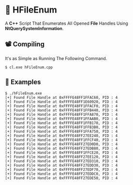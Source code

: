
# 📁 HFileEnum

A **C++** Script That Enumerates All Opened **File** Handles Using **NtQuerySystemInformation**. 

## 📽️ Compiling
It's as Simple as Running The Following Command.
```
$ cl.exe hFileEnum.cpp
```
## 👀 Examples
```
$ ./hFileEnum.exe
[+] Found File Handle at 0xFFFFE48FF1FFAC60, PID : 4
[+] Found File Handle at 0xFFFFE48FF1E60920, PID : 4
[+] Found File Handle at 0xFFFFE48FF1FFACF0, PID : 4
[+] Found File Handle at 0xFFFFE48FF1FFB440, PID : 4
[+] Found File Handle at 0xFFFFE48FF1FFA870, PID : 4
[+] Found File Handle at 0xFFFFE48FF1FFAAB0, PID : 4
[+] Found File Handle at 0xFFFFE48FF1FFB170, PID : 4
[+] Found File Handle at 0xFFFFE48FF1FFB3B0, PID : 4
[+] Found File Handle at 0xFFFFE48FF1FFA750, PID : 4
[+] Found File Handle at 0xFFFFE48FF27EE240, PID : 4
[+] Found File Handle at 0xFFFFE48FF1FFCF40, PID : 4
[+] Found File Handle at 0xFFFFE48FF27ED0D0, PID : 4
[+] Found File Handle at 0xFFFFE48FF27EDB80, PID : 4
[+] Found File Handle at 0xFFFFE48FF1FFCE20, PID : 4
[+] Found File Handle at 0xFFFFE48FF27EE120, PID : 4
[+] Found File Handle at 0xFFFFE48FF27ED310, PID : 4
[+] Found File Handle at 0xFFFFE48FF27EDD30, PID : 4
[+] Found File Handle at 0xFFFFE48FF27EDF70, PID : 4
[+] Found File Handle at 0xFFFFE48FF27EDDC0, PID : 4
[+] Found File Handle at 0xFFFFE48FF27EDE50, PID : 4

```
